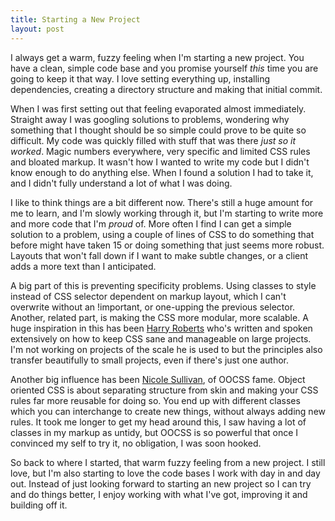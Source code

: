 ```yaml
---
title: Starting a New Project
layout: post
---
```


I always get a warm, fuzzy feeling when I'm starting a new project. You have a clean, simple code base and you promise yourself *this* time you are going to keep it that way. I love setting everything up, installing dependencies, creating a directory structure and making that initial commit.

When I was first setting out that feeling evaporated almost immediately. Straight away I was googling solutions to problems, wondering why something that I thought should be so simple could prove to be quite so difficult. My code was quickly filled with stuff that was there *just so it worked*. Magic numbers everywhere, very specific and limited CSS rules and bloated markup. It wasn't how I wanted to write my code but I didn't know enough to do anything else. When I found a solution I had to take it, and I didn't fully understand a lot of what I was doing.

I like to think things are a bit different now. There's still a huge amount for me to learn, and I'm slowly working through it, but I'm starting to write more and more code that I'm *proud* of. More often I find I can get a simple solution to a problem, using a couple of lines of CSS to do something that before might have taken 15 or doing something that just seems more robust. Layouts that won't fall down if I want to make subtle changes, or a client adds a more text than I anticipated.

A big part of this is preventing specificity problems. Using classes to style instead of CSS selector dependent on markup layout, which I can't overwrite without an !important, or one-upping the previous selector. Another, related part, is making the CSS more modular, more scalable. A huge inspiration in this has been [Harry Roberts](http://csswizzardry.com/) who's written and spoken extensively on how to keep CSS sane and manageable on large projects. I'm not working on projects of the scale he is used to but the principles also transfer beautifully to small projects, even if there's just one author.

Another big influence has been [Nicole Sullivan](http://www.stubbornella.org), of OOCSS fame. Object oriented CSS is about separating structure from skin and making your CSS rules far more reusable for doing so. You end up with different classes which you can interchange to create new things, without always adding new rules. It took me longer to get my head around this, I saw having a lot of classes in my markup as untidy, but OOCSS is so powerful that once I convinced my self to try it, no obligation, I was soon hooked.

So back to where I started, that warm fuzzy feeling from a new project. I still love, but I'm also starting to love the code bases I work with day in and day out. Instead of just looking forward to starting an new project so I can try and do things better, I enjoy working with what I've got, improving it and building off it.